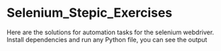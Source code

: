 # Selenium_Stepic_Exercises
Here are the solutions for automation tasks for the selenium webdriver. Install dependencies and run any Python file, you can see the output
